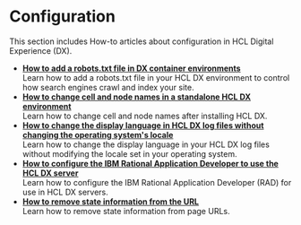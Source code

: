# Configuration

This section includes How-to articles about configuration in HCL Digital Experience (DX).

- **[How to add a robots.txt file in DX container environments](./DeployRobots.md)**  
Learn how to add a robots.txt file in your HCL DX environment to control how search engines crawl and index your site.
- **[How to change cell and node names in a standalone HCL DX environment](./ChangeCellandNodeName.md)**  
Learn how to change cell and node names after installing HCL DX.
- **[How to change the display language in HCL DX log files without changing the operating system's locale](./ChangeDisplayLanguage.md)**  
Learn how to change the display language in your HCL DX log files without modifying the locale set in your operating system.
- **[How to configure the IBM Rational Application Developer to use the HCL DX server](./ConfigureRAD.md)**  
Learn how to configure the IBM Rational Application Developer (RAD) for use in HCL DX servers.
- **[How to remove state information from the URL](./RemoveStateInformationFromURL.md)**  
Learn how to remove state information from page URLs.
